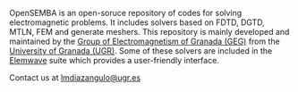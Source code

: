 OpenSEMBA is an open-soruce repository of codes for solving electromagnetic problems. It includes solvers based on FDTD, DGTD, MTLN, FEM and generate meshers. This repository is mainly developed and maintained by the [Group of Electromagnetism of Granada (GEG)](https://geg.ugr.es) from the [University of Granada (UGR)](https://www.ugr.es). Some of these solvers are included in the [Elemwave](https://www.elemwave.com) suite which provides a user-friendly interface.

Contact us at lmdiazangulo@ugr.es
